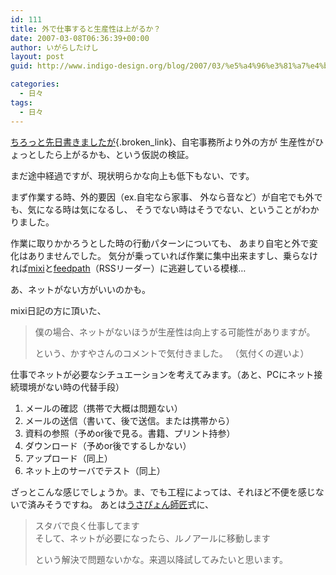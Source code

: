 ```yaml
---
id: 111
title: 外で仕事すると生産性は上がるか？
date: 2007-03-08T06:36:39+00:00
author: いがらしたけし
layout: post
guid: http://www.indigo-design.org/blog/2007/03/%e5%a4%96%e3%81%a7%e4%bb%95%e4%ba%8b%e3%81%99%e3%82%8b%e3%81%a8%e7%94%9f%e7%94%a3%e6%80%a7%e3%81%af%e4%b8%8a%e3%81%8c%e3%82%8b%e3%81%8b%ef%bc%9f/

categories:
  - 日々
tags:
  - 日々
---
```

[ちろっと先日書きましたが](http://armadillo75.blog35.fc2.com/blog-entry-108.html){.broken_link}、自宅事務所より外の方が 生産性がひょっとしたら上がるかも、という仮説の検証。 

まだ途中経過ですが、現状明らかな向上も低下もない、です。 

まず作業する時、外的要因（ex.自宅なら家事、 外なら音など）が自宅でも外でも、気になる時は気になるし、 そうでない時はそうでない、ということがわかりました。 

作業に取りかかろうとした時の行動パターンについても、 あまり自宅と外で変化はありませんでした。 気分が乗っていれば作業に集中出来ますし、乗らなければ[mixi](http://mixi.jp/)と[feedpath](http://feedpath.jp/)（RSSリーダー）に逃避している模様&hellip; 

あ、ネットがない方がいいのかも。 

mixi日記の方に頂いた、
  


> 僕の場合、ネットがないほうが生産性は向上する可能性がありますが。</p>
という、かすやさんのコメントで気付きました。 （気付くの遅いよ） 

仕事でネットが必要なシチュエーションを考えてみます。（あと、PCにネット接続環境がない時の代替手段） 

  1. メールの確認（携帯で大概は問題ない） 
  2. メールの送信（書いて、後で送信。または携帯から） 
  3. 資料の参照（予めor後で見る。書籍、プリント持参） 
  4. ダウンロード（予めor後でするしかない） 
  5. アップロード（同上） 
  6. ネット上のサーバでテスト（同上） 

ざっとこんな感じでしょうか。ま、でも工程によっては、それほど不便を感じないで済みそうですね。 あとは[うさぴょん師匠](http://homepage1.nifty.com/Ike/)式に、    

  


> スタバで良く仕事してます   
> そして、ネットが必要になったら、ルノアールに移動します </p>
という解決で問題ないかな。来週以降試してみたいと思います。
